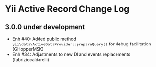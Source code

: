 # Yii Active Record Change Log

## 3.0.0 under development

- Enh #40:  Added public method `yii\data\ActiveDataProvider::prepareQuery()` for debug facilitation (GHopperMSK)
- Enh #34: Adjustments to new DI and events replacements (fabriziocaldarelli)
